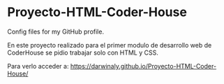 # Proyecto-HTML-Coder-House
Config files for my GitHub profile.

En este proyecto realizado para el primer modulo de desarrollo web de CoderHouse se pidio trabajar solo con HTML y CSS. 

Para verlo acceder a: https://darwinaly.github.io/Proyecto-HTML-Coder-House/

